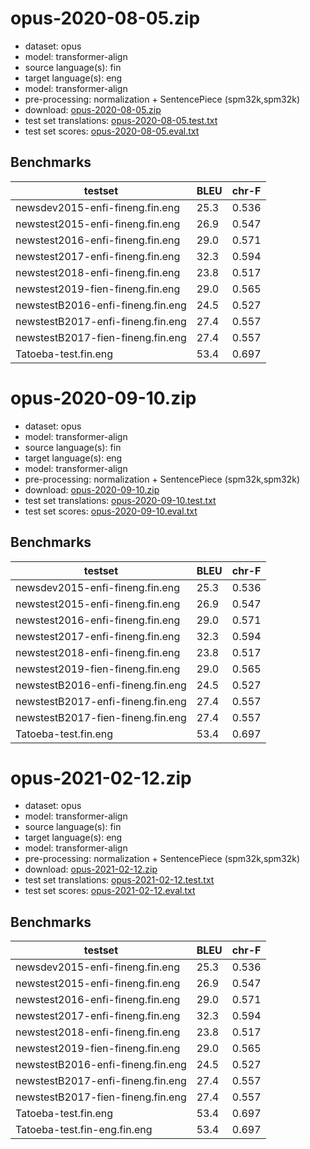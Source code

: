 # opus-2020-08-05.zip

* dataset: opus
* model: transformer-align
* source language(s): fin
* target language(s): eng
* model: transformer-align
* pre-processing: normalization + SentencePiece (spm32k,spm32k)
* download: [opus-2020-08-05.zip](https://object.pouta.csc.fi/Tatoeba-MT-models/fin-eng/opus-2020-08-05.zip)
* test set translations: [opus-2020-08-05.test.txt](https://object.pouta.csc.fi/Tatoeba-MT-models/fin-eng/opus-2020-08-05.test.txt)
* test set scores: [opus-2020-08-05.eval.txt](https://object.pouta.csc.fi/Tatoeba-MT-models/fin-eng/opus-2020-08-05.eval.txt)

## Benchmarks

| testset               | BLEU  | chr-F |
|-----------------------|-------|-------|
| newsdev2015-enfi-fineng.fin.eng 	| 25.3 	| 0.536 |
| newstest2015-enfi-fineng.fin.eng 	| 26.9 	| 0.547 |
| newstest2016-enfi-fineng.fin.eng 	| 29.0 	| 0.571 |
| newstest2017-enfi-fineng.fin.eng 	| 32.3 	| 0.594 |
| newstest2018-enfi-fineng.fin.eng 	| 23.8 	| 0.517 |
| newstest2019-fien-fineng.fin.eng 	| 29.0 	| 0.565 |
| newstestB2016-enfi-fineng.fin.eng 	| 24.5 	| 0.527 |
| newstestB2017-enfi-fineng.fin.eng 	| 27.4 	| 0.557 |
| newstestB2017-fien-fineng.fin.eng 	| 27.4 	| 0.557 |
| Tatoeba-test.fin.eng 	| 53.4 	| 0.697 |

# opus-2020-09-10.zip

* dataset: opus
* model: transformer-align
* source language(s): fin
* target language(s): eng
* model: transformer-align
* pre-processing: normalization + SentencePiece (spm32k,spm32k)
* download: [opus-2020-09-10.zip](https://object.pouta.csc.fi/Tatoeba-MT-models/fin-eng/opus-2020-09-10.zip)
* test set translations: [opus-2020-09-10.test.txt](https://object.pouta.csc.fi/Tatoeba-MT-models/fin-eng/opus-2020-09-10.test.txt)
* test set scores: [opus-2020-09-10.eval.txt](https://object.pouta.csc.fi/Tatoeba-MT-models/fin-eng/opus-2020-09-10.eval.txt)

## Benchmarks

| testset               | BLEU  | chr-F |
|-----------------------|-------|-------|
| newsdev2015-enfi-fineng.fin.eng 	| 25.3 	| 0.536 |
| newstest2015-enfi-fineng.fin.eng 	| 26.9 	| 0.547 |
| newstest2016-enfi-fineng.fin.eng 	| 29.0 	| 0.571 |
| newstest2017-enfi-fineng.fin.eng 	| 32.3 	| 0.594 |
| newstest2018-enfi-fineng.fin.eng 	| 23.8 	| 0.517 |
| newstest2019-fien-fineng.fin.eng 	| 29.0 	| 0.565 |
| newstestB2016-enfi-fineng.fin.eng 	| 24.5 	| 0.527 |
| newstestB2017-enfi-fineng.fin.eng 	| 27.4 	| 0.557 |
| newstestB2017-fien-fineng.fin.eng 	| 27.4 	| 0.557 |
| Tatoeba-test.fin.eng 	| 53.4 	| 0.697 |

# opus-2021-02-12.zip

* dataset: opus
* model: transformer-align
* source language(s): fin
* target language(s): eng
* model: transformer-align
* pre-processing: normalization + SentencePiece (spm32k,spm32k)
* download: [opus-2021-02-12.zip](https://object.pouta.csc.fi/Tatoeba-MT-models/fin-eng/opus-2021-02-12.zip)
* test set translations: [opus-2021-02-12.test.txt](https://object.pouta.csc.fi/Tatoeba-MT-models/fin-eng/opus-2021-02-12.test.txt)
* test set scores: [opus-2021-02-12.eval.txt](https://object.pouta.csc.fi/Tatoeba-MT-models/fin-eng/opus-2021-02-12.eval.txt)

## Benchmarks

| testset               | BLEU  | chr-F |
|-----------------------|-------|-------|
| newsdev2015-enfi-fineng.fin.eng 	| 25.3 	| 0.536 |
| newstest2015-enfi-fineng.fin.eng 	| 26.9 	| 0.547 |
| newstest2016-enfi-fineng.fin.eng 	| 29.0 	| 0.571 |
| newstest2017-enfi-fineng.fin.eng 	| 32.3 	| 0.594 |
| newstest2018-enfi-fineng.fin.eng 	| 23.8 	| 0.517 |
| newstest2019-fien-fineng.fin.eng 	| 29.0 	| 0.565 |
| newstestB2016-enfi-fineng.fin.eng 	| 24.5 	| 0.527 |
| newstestB2017-enfi-fineng.fin.eng 	| 27.4 	| 0.557 |
| newstestB2017-fien-fineng.fin.eng 	| 27.4 	| 0.557 |
| Tatoeba-test.fin.eng 	| 53.4 	| 0.697 |
| Tatoeba-test.fin-eng.fin.eng 	| 53.4 	| 0.697 |

